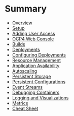 # Summary

* [Overview](./00_overview.md)
* [Setup](./01_setup.md)
* [Adding User Access](./01_adding_team_members.md)
* [OCP4 Web Console](./01b_web_console_overview.md)
* [Builds](./02_builds.md)
* [Deployments](./03_deployment.md)
* [Configuring Deployments](./04_configuring_deployments.md)
* [Resource Management](./05_resource_management.md)
* [Application Availability](./06_application_availability.md)
* [Autoscaling](./07_autoscaling.md)
* [Persistent Storage](./08_persistent_storage.md)
* [Persistent Configurations](./09_persistent_configurations.md)
* [Event Streams](./10_event_streams.md)
* [Debugging Containers](./11_debugging_containers.md)
* [Logging and Visualizations](./12_logging_and_visualizations.md)
* [Metrics](./13_metrics.md)
* [Cheat Sheet](./14_cheatsheet.md)
<!-- there appears to be a bug with rc, unable to make the webhooks -->
<!-- * [Pod Lifecycle](openshift101/12_pod_lifecycle.md) -->
